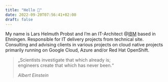 ```yaml
---
title: "Hello 👋"
date: 2022-09-20T07:56:41+02:00
draft: false
---
```


My name is Lars Helmuth Probst and I’m an IT-Architect @[IBM](https://www.ibm.com) based in Ehningen. Responsible for IT delivery projects from technical site. Consulting and advising clients in various projects on cloud native projects primarily running on Google Cloud, Azure and/or Red Hat OpenShift.

> „Scientists investigate that which already is; <br> engineers create that which has never been.“
>
> *Albert Einstein*